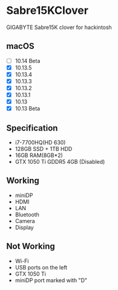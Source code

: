 # Sabre15KClover
GIGABYTE Sabre15K clover for hackintosh
## macOS
- [ ] 10.14 Beta
- [x] 10.13.5
- [x] 10.13.4
- [x] 10.13.3
- [x] 10.13.2
- [x] 10.13.1
- [x] 10.13
- [x] 10.13 Beta
## Specification
- i7-7700HQ(HD 630)
- 128GB SSD + 1TB HDD
- 16GB RAM(8GB*2)
- GTX 1050 Ti GDDR5 4GB (Disabled)
## Working
- miniDP
- HDMI
- LAN
- Bluetooth
- Camera
- Display
## Not Working
- Wi-Fi
- USB ports on the left
- GTX 1050 Ti
- miniDP port marked with "D"
